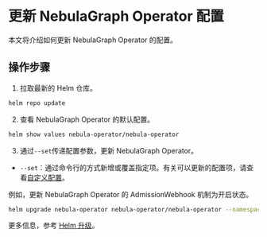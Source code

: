 # 更新 NebulaGraph Operator 配置

本文将介绍如何更新 NebulaGraph Operator 的配置。

## 操作步骤

1. 拉取最新的 Helm 仓库。

  ```bash
  helm repo update
  ``` 

2. 查看 NebulaGraph Operator 的默认配置。
   
  ```bash
  helm show values nebula-operator/nebula-operator
  ```

3. 通过`--set`传递配置参数，更新 NebulaGraph Operator。

  - `--set`：通过命令行的方式新增或覆盖指定项。有关可以更新的配置项，请查看[自定义配置](3.1.customize-installation.md)。
  
  例如，更新 NebulaGraph Operator 的 AdmissionWebhook 机制为开启状态。

  ```bash
  helm upgrade nebula-operator nebula-operator/nebula-operator --namespace=nebula-operator-system --version={{operator.release}} --set admissionWebhook.create=true
  ```

  更多信息，参考 [Helm 升级](https://helm.sh/docs/helm/helm_update/)。
